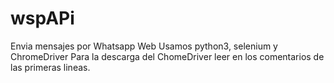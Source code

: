 # wspAPi

Envia mensajes por Whatsapp Web
Usamos python3, selenium y ChromeDriver
Para la descarga del ChomeDriver leer en los comentarios de las primeras lineas.
